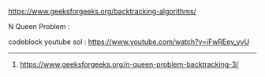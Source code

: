 https://www.geeksforgeeks.org/backtracking-algorithms/

N Queen Problem :

codeblock youtube sol : https://www.youtube.com/watch?v=jFwREev_yvU

----------------------------------------------------------------------------------------------------------------

1) https://www.geeksforgeeks.org/n-queen-problem-backtracking-3/

